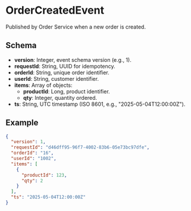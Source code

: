 # OrderCreatedEvent

Published by Order Service when a new order is created.

## Schema
- **version**: Integer, event schema version (e.g., 1).
- **requestId**: String, UUID for idempotency.
- **orderId**: String, unique order identifier.
- **userId**: String, customer identifier.
- **items**: Array of objects:
  - **productId**: Long, product identifier.
  - **qty**: Integer, quantity ordered.
- **ts**: String, UTC timestamp (ISO 8601, e.g., "2025-05-04T12:00:00Z").

## Example
```json
{
  "version": 1,
  "requestId": "d46dff95-96f7-4002-83b6-05e73bc97dfe",
  "orderId": "16",
  "userId": "1002",
  "items": [
    {
      "productId": 123,
      "qty": 2
    }
  ],
  "ts": "2025-05-04T12:00:00Z"
}
```